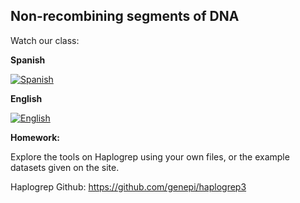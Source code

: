 ## Non-recombining segments of DNA ##

Watch our class:

**Spanish**

[![Spanish](https://img.youtube.com/vi/E5X5OQNYEwE/0.jpg)](https://youtube.com/watch?v=E5X5OQNYEwE)

**English** 

[![English](https://img.youtube.com/vi/lUFLcUEAG6w/0.jpg)](https://youtube.com/watch?v=lUFLcUEAG6w)

**Homework:**

Explore the tools on Haplogrep using your own files, or the example datasets given on the site. 

Haplogrep Github: https://github.com/genepi/haplogrep3

